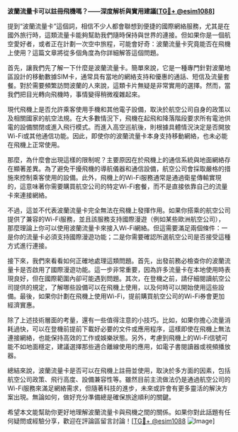 **波蘭流量卡可以註冊飛機嗎？——深度解析與實用建議[[TG💪+ @esim1088](https://t.me/s/esim1088)]**

提到“波蘭流量卡”這個詞，相信不少人都會聯想到便捷的國際網絡服務，尤其是在國外旅行時，這類流量卡能夠幫助我們隨時保持與世界的連接。但如果你是一個航空愛好者，或者正在計劃一次空中旅程，可能會好奇：波蘭流量卡究竟能否在飛機上使用？這篇文章將從多個角度為你詳細解答這個問題。

首先，讓我們先了解一下什麼是波蘭流量卡。簡單來說，它是一種專門針對波蘭地區設計的移動數據SIM卡，通常具有當地的網絡支持和優惠的通話、短信及流量套餐。對於需要頻繁訪問波蘭的人來說，這類卡片無疑是非常實用的選擇。然而，當我們把目光轉向飛機時，事情變得稍微複雜起來。

現代飛機上是否允許乘客使用手機和其他電子設備，取決於航空公司自身的政策以及相關國家的航空法規。在大多數情況下，飛機在起飛和降落階段要求所有電池供電的設備關閉或進入飛行模式。而進入高空巡航後，則根據具體情況決定是否開放Wi-Fi或其他通信功能。因此，即使你的波蘭流量卡本身支持移動網絡，也未必能在飛機上正常使用。

那麼，為什麼會出現這樣的限制呢？主要原因在於飛機上的通信系統與地面網絡存在顯著差異。為了避免干擾飛機的導航儀器和通信設備，航空公司會採取嚴格的措施來控制乘客使用的設備。此外，飛機上的Wi-Fi服務通常是通過衛星傳輸實現的，這意味著你需要購買航空公司的特定Wi-Fi套餐，而不是直接依靠自己的流量卡來連接網絡。

不過，這並不代表波蘭流量卡完全無法在飛機上發揮作用。如果你搭乘的航空公司提供了兼容的Wi-Fi服務，並且該服務支持國際漫遊（例如某些歐洲航空公司），那麼理論上你可以使用波蘭流量卡來接入Wi-Fi網絡。但這需要滿足兩個條件：一是你的流量卡必須支持國際漫遊功能；二是你需要確認所選航空公司是否接受這種方式進行連接。

接下來，我們來看看如何正確地處理這類問題。首先，出發前務必檢查你的波蘭流量卡是否啟用了國際漫遊功能。這一步非常重要，因為許多流量卡在本地使用時表現良好，但在國際範圍內卻可能遇到問題。其次，在登機之前，請仔細閱讀航空公司提供的規定，了解哪些設備可以在飛機上使用，以及何時可以開始使用這些設備。最後，如果你計劃在飛機上使用Wi-Fi，提前購買航空公司的Wi-Fi券會更加經濟實惠。

除了上述技術層面的考量，還有一些值得注意的小技巧。比如，如果你擔心流量消耗過快，可以在登機前提前下載好必要的文件或應用程序，這樣即使在飛機上無法連接網絡，也能保持高效的工作或娛樂狀態。另外，考慮到飛機上的Wi-Fi信號可能不如地面穩定，建議選擇那些適合離線使用的應用，如電子書閱讀器或視頻播放器。

總結來說，波蘭流量卡是否可以在飛機上註冊並使用，取決於多方面的因素，包括航空公司政策、飛行高度、設備兼容性等。雖然目前主流做法仍是通過航空公司的Wi-Fi服務來滿足網絡需求，但隨著科技的進步，未來或許會有更多靈活的解決方案出現。無論如何，做好充分準備總是確保旅途順利的關鍵。

希望本文能幫助你更好地理解波蘭流量卡與飛機之間的關係。如果你對此話題有任何疑問或經驗分享，歡迎在評論區留言討論！[[TG💪+ @esim1088](https://t.me/s/esim1088) ![Image](https://i.postimg.cc/4NQfJmqS/Snipaste-2025-05-13-00-14-12.png)]